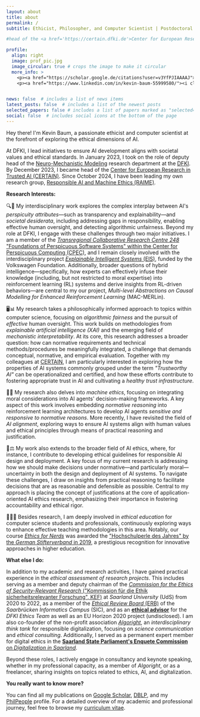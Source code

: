 ```yaml
---
layout: about
title: about
permalink: /
subtitle: Ethicist, Philosopher, and Computer Scientist | Postdoctoral Researcher in Ethical, Responsible, and Trustworthy AI at the <a href='https://www.dfki.de'>German Research Center for Artificial Intelligence (DFKI)</a>, Saarbrücken, Germany | Head of the <a href='https://certain.dfki.de'>Center for European Research in Trusted AI (CERTAIN)</a> | Lead of the <a href='https://dfki.de/en/web/research/research-departments/neuro-mechanistic-modeling/raime'>Responsible AI and Machine Ethics (RAIME)</a> research group | Deputy Head of the <a href='https://www.dfki.de/nmm'>Neuro-Mechanistic Modeling (NMM)</a> research department.

#head of the <a href='https://certain.dfki.de'>Center for European Research in Trusted AI (CERTAIN)</a> and deputy head at the reserach department for <a href='https://www.dfki.de/nmm'>Neuro-Mechanistic Modeling (NMM)</a> at <a href='https://www.dfki.de/web'>German Research Center for Artificial Intelligence (DFKI)</a>. Saarbrücken. Germany. 

profile:
  align: right
  image: prof_pic.jpg
  image_circular: true # crops the image to make it circular
  more_info: >
    <p><a href="https://scholar.google.de/citations?user=v3YfPJIAAAAJ"><i class="fa-brands fa-google-scholar"></i> Google Scholar</a></p> <br>
    <p><a href="https://www.linkedin.com/in/kevin-baum-55999580/"><i class="fa-brands fa-linkedin-in"></i> Linkedin</a></p> <br>


news: false  # includes a list of news items
latest_posts: false  # includes a list of the newest posts
selected_papers: false # includes a list of papers marked as "selected={true}"
social: false  # includes social icons at the bottom of the page
---
```

<script src="https://kit.fontawesome.com/568534ed70.js" crossorigin="anonymous"></script>


Hey there! I'm Kevin Baum, a passionate ethicist and computer scientist at the forefront of exploring the ethical dimensions of AI.

At DFKI, I lead initiatives to ensure AI development aligns with societal values and ethical standards. In January 2023, I took on the role of deputy head of the [Neuro-Mechanistic Modeling](https://www.dfki.de/nmm) research department at the [DFKI](https://www.dfki.de/web). By December 2023, I became head of the [Center for European Research in Trusted AI (CERTAIN)](https://certain.dfki.de). Since October 2024, I have been leading my own research group, [Responsible AI and Machine Ethics (RAIME)](https://dfki.de/en/web/research/research-departments/neuro-mechanistic-modeling/raime).

**Research Interests:** <br>

🔍🤖 My interdisciplinary work explores the complex interplay between AI's *perspicuity attributes*—such as transparency and explainability—and *societal desiderata*, including addressing gaps in responsibility, enabling effective human oversight, and detecting algorithmic unfairness. Beyond my role at DFKI, I engage with these challenges through two major initiatives. I am a member of the [*Transregional Collaborative Research Centre 248* "Foundations of Perspicuous Software Systems" within the Center for Perspicuous Computing (CPEC)](https://www.perspicuous-computing.science/), and I remain closely involved with the interdisciplinary project [*Explainable Intelligent Systems* (EIS)](https://explainable-intelligent.systems/), funded by the Volkswagen Foundation. Additionally, broader questions of hybrid intelligence—specifically, how experts can effectively infuse their knowledge (including, but not restricted to moral expertise) into reinforcement learning (RL) systems and derive insights from RL-driven behaviors—are central to my our project, *Multi-level Abstractions on Causal Modelling for Enhanced Reinforcement Learning* (MAC-MERLin).

🖥️📊 My research takes a philosophically informed approach to topics within computer science, focusing on *algorithmic fairness* and the pursuit of *effective* human oversight. This work builds on methodologies from *explainable artificial intelligence (XAI)* and the emerging field of *mechanistic interpretability*. At its core, this research addresses a broader question: how can normative requirements and technical methods/procedures be meaningfully integrated, a challenge that demands conceptual, normative, and empirical evaluation. Together with my colleagues at [CERTAIN](https://certain.dfki.de), I am particularly interested in exploring how the properties of AI systems commonly grouped under the term *"Trustworthy AI"* can be operationalized and certified, and how these efforts contribute to fostering appropriate trust in AI and cultivating a *healthy trust infrastructure*.

🤖📜 My research also delves into *machine ethics*, focusing on integrating moral considerations into AI agents' decision-making frameworks. A key aspect of this work involves embedding *normative reasoning* into reinforcement learning architectures to develop AI agents *sensitive and responsive to normative reasons*. More recently, I have revisited the field of *AI alignment*, exploring ways to ensure AI systems align with human values and ethical principles through means of practical reasoning and justification.

🤔⚖️ My work also extends to the broader field of AI ethics, where, for instance, I contribute to developing ethical guidelines for responsible AI design and deployment. A key focus of my current research is addressing how we should make decisions under normative—and particularly moral—uncertainty in both the design and deployment of AI systems. To navigate these challenges, I draw on insights from practical reasoning to facilitate decisions that are as reasonable and defensible as possible. Central to my approach is placing the concept of justifications at the core of application-oriented AI ethics research, emphasizing their importance in fostering accountability and ethical rigor.

👨‍🏫📘 Besides research, I am deeply involved in *ethical education* for computer science students and professionals, continuously exploring ways to enhance effective teaching methodologies in this area. Notably, our course [*Ethics for Nerds*](https://dcms.cs.uni-saarland.de/ethics_23/) was awarded the ["Hochschulperle des Jahres" by the *German Stifterverband* in 2019](https://saarland-informatics-campus.de/piece-of-news/stifterverband-hochschulperle-des-jahres-2019-fuer-ethics-for-nerds/), a prestigious recognition for innovative approaches in higher education.


**What else I do:** <br>

In addition to my academic and research activities, I have gained practical experience in the *ethical assessment of research projects*. This includes serving as a member and deputy chairman of the [*Commission for the Ethics of Security-Relevant Research* ("Kommission für die Ethik sicherheitsrelevanter Forschung", KEF)](https://www.uni-saarland.de/verwaltung/wissenschaftliche-integritaet/sicherheitsrelevante-forschung.html) at *Saarland University* (UdS) from 2020 to 2022, as a member of the [*Ethical Review Board* (ERB)](https://erb.cs.uni-saarland.de/) of the *Saarbrücken Informatics Campus* (SIC), and as an [__ethical advisor__](https://www.dfki.de/web/ueber-uns/governance/ethik-team) for the *DFKI Ethics Team* as well as an EU Horizon 2020 project (undisclosed). I am also co-founder of the non-profit association [*Algoright*](https://algoright.de/), an *interdisciplinary think tank* for responsible digitalization, focusing on *science communication* and *ethical consulting*. Additionally, I served as a permanent expert member for digital ethics in the [__Saarland State Parliament's Enquete Commission__ on *Digitalization in Saarland*](https://www.landtag-saar.de/Downloadfile.ashx?FileId=64456&FileName=So16_1902.pdf).  

Beyond these roles, I actively engage in consultancy and keynote speaking, whether in my professional capacity, as a member of *Algoright*, or as a freelancer, sharing insights on topics related to ethics, AI, and digitalization.


**You really want to know more?** <br>

You can find all my publications on [Google Scholar](https://scholar.google.de/citations?user=v3YfPJIAAAAJ&hl=de), [DBLP](https://dblp.org/pid/132/8396.html), and my [PhilPeople](https://philpeople.org/profiles/kevin-baum) profile. For a detailed overview of my academic and professional journey, feel free to browse my [curriculum vitae](/assets/pdf/CV_Baum.pdf).



